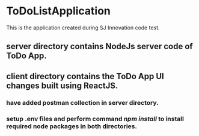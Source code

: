 # ToDoListApplication
This is the application created during SJ Innovation code test.

## server directory contains NodeJs server code of ToDo App.
## client directory contains the ToDo App UI changes built using ReactJS.

### have added postman collection in server directory.
### setup .env files and perform command _npm install_ to install required node packages in both directories.
